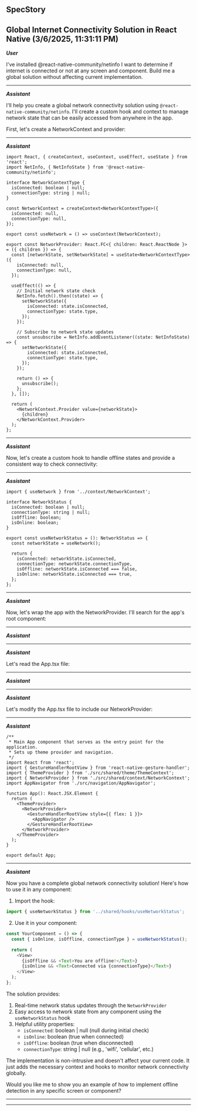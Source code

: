 ## SpecStory

## Global Internet Connectivity Solution in React Native (3/6/2025, 11:31:11 PM)

_**User**_

I've installed @react-native-community/netinfo
I want to determine if internet is connected or not at any screen and component. Build me a global solution without affecting current implementation.

---

_**Assistant**_

I'll help you create a global network connectivity solution using `@react-native-community/netinfo`. I'll create a custom hook and context to manage network state that can be easily accessed from anywhere in the app.

First, let's create a NetworkContext and provider:

---

_**Assistant**_

```
import React, { createContext, useContext, useEffect, useState } from 'react';
import NetInfo, { NetInfoState } from '@react-native-community/netinfo';

interface NetworkContextType {
  isConnected: boolean | null;
  connectionType: string | null;
}

const NetworkContext = createContext<NetworkContextType>({
  isConnected: null,
  connectionType: null,
});

export const useNetwork = () => useContext(NetworkContext);

export const NetworkProvider: React.FC<{ children: React.ReactNode }> = ({ children }) => {
  const [networkState, setNetworkState] = useState<NetworkContextType>({
    isConnected: null,
    connectionType: null,
  });

  useEffect(() => {
    // Initial network state check
    NetInfo.fetch().then((state) => {
      setNetworkState({
        isConnected: state.isConnected,
        connectionType: state.type,
      });
    });

    // Subscribe to network state updates
    const unsubscribe = NetInfo.addEventListener((state: NetInfoState) => {
      setNetworkState({
        isConnected: state.isConnected,
        connectionType: state.type,
      });
    });

    return () => {
      unsubscribe();
    };
  }, []);

  return (
    <NetworkContext.Provider value={networkState}>
      {children}
    </NetworkContext.Provider>
  );
};
```

---

_**Assistant**_

Now, let's create a custom hook to handle offline states and provide a consistent way to check connectivity:

---

_**Assistant**_

```
import { useNetwork } from '../context/NetworkContext';

interface NetworkStatus {
  isConnected: boolean | null;
  connectionType: string | null;
  isOffline: boolean;
  isOnline: boolean;
}

export const useNetworkStatus = (): NetworkStatus => {
  const networkState = useNetwork();

  return {
    isConnected: networkState.isConnected,
    connectionType: networkState.connectionType,
    isOffline: networkState.isConnected === false,
    isOnline: networkState.isConnected === true,
  };
};
```

---

_**Assistant**_

Now, let's wrap the app with the NetworkProvider. I'll search for the app's root component:

---

_**Assistant**_



---

_**Assistant**_

Let's read the App.tsx file:

---

_**Assistant**_



---

_**Assistant**_

Let's modify the App.tsx file to include our NetworkProvider:

---

_**Assistant**_

```
/**
 * Main App component that serves as the entry point for the application.
 * Sets up theme provider and navigation.
 */
import React from 'react';
import { GestureHandlerRootView } from 'react-native-gesture-handler';
import { ThemeProvider } from './src/shared/theme/ThemeContext';
import { NetworkProvider } from './src/shared/context/NetworkContext';
import AppNavigator from './src/navigation/AppNavigator';

function App(): React.JSX.Element {
  return (
    <ThemeProvider>
      <NetworkProvider>
        <GestureHandlerRootView style={{ flex: 1 }}>
          <AppNavigator />
        </GestureHandlerRootView>
      </NetworkProvider>
    </ThemeProvider>
  );
}

export default App;
```

---

_**Assistant**_

Now you have a complete global network connectivity solution! Here's how to use it in any component:

1. Import the hook:
```typescript
import { useNetworkStatus } from '../shared/hooks/useNetworkStatus';
```

2. Use it in your component:
```typescript
const YourComponent = () => {
  const { isOnline, isOffline, connectionType } = useNetworkStatus();

  return (
    <View>
      {isOffline && <Text>You are offline!</Text>}
      {isOnline && <Text>Connected via {connectionType}</Text>}
    </View>
  );
};
```

The solution provides:

1. Real-time network status updates through the `NetworkProvider`
2. Easy access to network state from any component using the `useNetworkStatus` hook
3. Helpful utility properties:
   - `isConnected`: boolean | null (null during initial check)
   - `isOnline`: boolean (true when connected)
   - `isOffline`: boolean (true when disconnected)
   - `connectionType`: string | null (e.g., 'wifi', 'cellular', etc.)

The implementation is non-intrusive and doesn't affect your current code. It just adds the necessary context and hooks to monitor network connectivity globally.

Would you like me to show you an example of how to implement offline detection in any specific screen or component?

---



---

